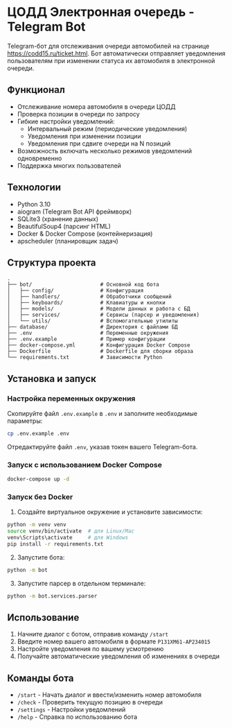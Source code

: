# ЦОДД Электронная очередь - Telegram Bot

Telegram-бот для отслеживания очереди автомобилей на странице https://codd15.ru/ticket.html. Бот автоматически отправляет уведомления пользователям при изменении статуса их автомобиля в электронной очереди.

## Функционал

- Отслеживание номера автомобиля в очереди ЦОДД
- Проверка позиции в очереди по запросу
- Гибкие настройки уведомлений:
  - Интервальный режим (периодические уведомления)
  - Уведомления при изменении позиции
  - Уведомления при сдвиге очереди на N позиций
- Возможность включать несколько режимов уведомлений одновременно
- Поддержка многих пользователей

## Технологии

- Python 3.10
- aiogram (Telegram Bot API фреймворк)
- SQLite3 (хранение данных)
- BeautifulSoup4 (парсинг HTML)
- Docker & Docker Compose (контейнеризация)
- apscheduler (планировщик задач)

## Структура проекта

```
.
├── bot/                      # Основной код бота
│   ├── config/               # Конфигурация
│   ├── handlers/             # Обработчики сообщений
│   ├── keyboards/            # Клавиатуры и кнопки
│   ├── models/               # Модели данных и работа с БД
│   ├── services/             # Сервисы (парсер и уведомления)
│   └── utils/                # Вспомогательные утилиты
├── database/                 # Директория с файлами БД
├── .env                      # Переменные окружения
├── .env.example              # Пример конфигурации
├── docker-compose.yml        # Конфигурация Docker Compose
├── Dockerfile                # Dockerfile для сборки образа
└── requirements.txt          # Зависимости Python
```

## Установка и запуск

### Настройка переменных окружения

Скопируйте файл `.env.example` в `.env` и заполните необходимые параметры:

```bash
cp .env.example .env
```

Отредактируйте файл `.env`, указав токен вашего Telegram-бота.

### Запуск с использованием Docker Compose

```bash
docker-compose up -d
```

### Запуск без Docker

1. Создайте виртуальное окружение и установите зависимости:

```bash
python -m venv venv
source venv/bin/activate  # для Linux/Mac
venv\Scripts\activate     # для Windows
pip install -r requirements.txt
```

2. Запустите бота:

```bash
python -m bot
```

3. Запустите парсер в отдельном терминале:

```bash
python -m bot.services.parser
```

## Использование

1. Начните диалог с ботом, отправив команду `/start`
2. Введите номер вашего автомобиля в формате `P131XM61-AP234015`
3. Настройте уведомления по вашему усмотрению
4. Получайте автоматические уведомления об изменениях в очереди

## Команды бота

- `/start` - Начать диалог и ввести/изменить номер автомобиля
- `/check` - Проверить текущую позицию в очереди
- `/settings` - Настройки уведомлений
- `/help` - Справка по использованию бота 